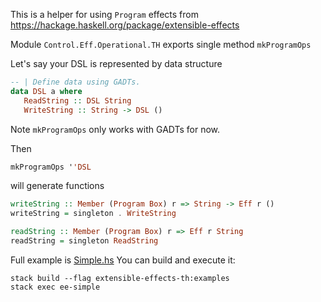 This is a helper for using `Program` effects from https://hackage.haskell.org/package/extensible-effects

Module `Control.Eff.Operational.TH` exports single method `mkProgramOps`

Let's say your DSL is represented by data structure
```haskell
-- | Define data using GADTs.
data DSL a where
   ReadString :: DSL String
   WriteString :: String -> DSL ()
```
Note `mkProgramOps` only works with GADTs for now.

Then
```haskell
mkProgramOps ''DSL
```
will generate functions
```haskell
writeString :: Member (Program Box) r => String -> Eff r ()
writeString = singleton . WriteString

readString :: Member (Program Box) r => Eff r String
readString = singleton ReadString
```

Full example is [Simple.hs](./examples/Simple.hs)
You can build and execute it:
```
stack build --flag extensible-effects-th:examples
stack exec ee-simple
```
